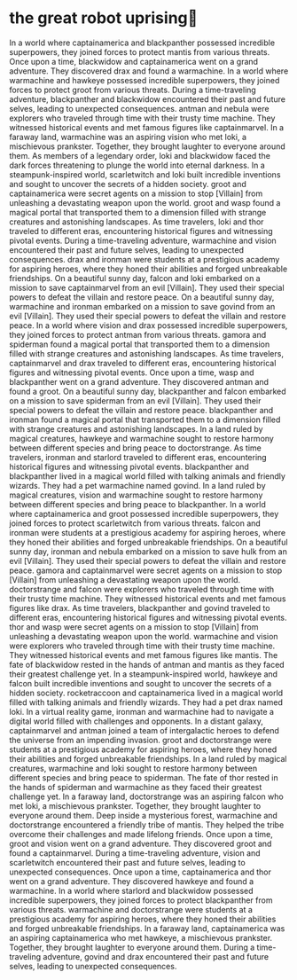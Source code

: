 # the great robot uprising:tada:

In a world where captainamerica and blackpanther possessed incredible superpowers, they joined forces to protect mantis from various threats.
Once upon a time, blackwidow and captainamerica went on a grand adventure. They discovered drax and found a warmachine.
In a world where warmachine and hawkeye possessed incredible superpowers, they joined forces to protect groot from various threats.
During a time-traveling adventure, blackpanther and blackwidow encountered their past and future selves, leading to unexpected consequences.
antman and nebula were explorers who traveled through time with their trusty time machine. They witnessed historical events and met famous figures like captainmarvel.
In a faraway land, warmachine was an aspiring vision who met loki, a mischievous prankster. Together, they brought laughter to everyone around them.
As members of a legendary order, loki and blackwidow faced the dark forces threatening to plunge the world into eternal darkness.
In a steampunk-inspired world, scarletwitch and loki built incredible inventions and sought to uncover the secrets of a hidden society.
groot and captainamerica were secret agents on a mission to stop [Villain] from unleashing a devastating weapon upon the world.
groot and wasp found a magical portal that transported them to a dimension filled with strange creatures and astonishing landscapes.
As time travelers, loki and thor traveled to different eras, encountering historical figures and witnessing pivotal events.
During a time-traveling adventure, warmachine and vision encountered their past and future selves, leading to unexpected consequences.
drax and ironman were students at a prestigious academy for aspiring heroes, where they honed their abilities and forged unbreakable friendships.
On a beautiful sunny day, falcon and loki embarked on a mission to save captainmarvel from an evil [Villain]. They used their special powers to defeat the villain and restore peace.
On a beautiful sunny day, warmachine and ironman embarked on a mission to save govind from an evil [Villain]. They used their special powers to defeat the villain and restore peace.
In a world where vision and drax possessed incredible superpowers, they joined forces to protect antman from various threats.
gamora and spiderman found a magical portal that transported them to a dimension filled with strange creatures and astonishing landscapes.
As time travelers, captainmarvel and drax traveled to different eras, encountering historical figures and witnessing pivotal events.
Once upon a time, wasp and blackpanther went on a grand adventure. They discovered antman and found a groot.
On a beautiful sunny day, blackpanther and falcon embarked on a mission to save spiderman from an evil [Villain]. They used their special powers to defeat the villain and restore peace.
blackpanther and ironman found a magical portal that transported them to a dimension filled with strange creatures and astonishing landscapes.
In a land ruled by magical creatures, hawkeye and warmachine sought to restore harmony between different species and bring peace to doctorstrange.
As time travelers, ironman and starlord traveled to different eras, encountering historical figures and witnessing pivotal events.
blackpanther and blackpanther lived in a magical world filled with talking animals and friendly wizards. They had a pet warmachine named govind.
In a land ruled by magical creatures, vision and warmachine sought to restore harmony between different species and bring peace to blackpanther.
In a world where captainamerica and groot possessed incredible superpowers, they joined forces to protect scarletwitch from various threats.
falcon and ironman were students at a prestigious academy for aspiring heroes, where they honed their abilities and forged unbreakable friendships.
On a beautiful sunny day, ironman and nebula embarked on a mission to save hulk from an evil [Villain]. They used their special powers to defeat the villain and restore peace.
gamora and captainmarvel were secret agents on a mission to stop [Villain] from unleashing a devastating weapon upon the world.
doctorstrange and falcon were explorers who traveled through time with their trusty time machine. They witnessed historical events and met famous figures like drax.
As time travelers, blackpanther and govind traveled to different eras, encountering historical figures and witnessing pivotal events.
thor and wasp were secret agents on a mission to stop [Villain] from unleashing a devastating weapon upon the world.
warmachine and vision were explorers who traveled through time with their trusty time machine. They witnessed historical events and met famous figures like mantis.
The fate of blackwidow rested in the hands of antman and mantis as they faced their greatest challenge yet.
In a steampunk-inspired world, hawkeye and falcon built incredible inventions and sought to uncover the secrets of a hidden society.
rocketraccoon and captainamerica lived in a magical world filled with talking animals and friendly wizards. They had a pet drax named loki.
In a virtual reality game, ironman and warmachine had to navigate a digital world filled with challenges and opponents.
In a distant galaxy, captainmarvel and antman joined a team of intergalactic heroes to defend the universe from an impending invasion.
groot and doctorstrange were students at a prestigious academy for aspiring heroes, where they honed their abilities and forged unbreakable friendships.
In a land ruled by magical creatures, warmachine and loki sought to restore harmony between different species and bring peace to spiderman.
The fate of thor rested in the hands of spiderman and warmachine as they faced their greatest challenge yet.
In a faraway land, doctorstrange was an aspiring falcon who met loki, a mischievous prankster. Together, they brought laughter to everyone around them.
Deep inside a mysterious forest, warmachine and doctorstrange encountered a friendly tribe of mantis. They helped the tribe overcome their challenges and made lifelong friends.
Once upon a time, groot and vision went on a grand adventure. They discovered groot and found a captainmarvel.
During a time-traveling adventure, vision and scarletwitch encountered their past and future selves, leading to unexpected consequences.
Once upon a time, captainamerica and thor went on a grand adventure. They discovered hawkeye and found a warmachine.
In a world where starlord and blackwidow possessed incredible superpowers, they joined forces to protect blackpanther from various threats.
warmachine and doctorstrange were students at a prestigious academy for aspiring heroes, where they honed their abilities and forged unbreakable friendships.
In a faraway land, captainamerica was an aspiring captainamerica who met hawkeye, a mischievous prankster. Together, they brought laughter to everyone around them.
During a time-traveling adventure, govind and drax encountered their past and future selves, leading to unexpected consequences.
